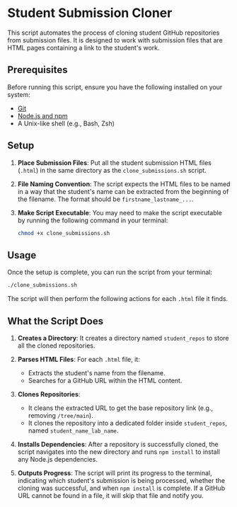 # Student Submission Cloner

This script automates the process of cloning student GitHub repositories from submission files. It is designed to work with submission files that are HTML pages containing a link to the student's work.

## Prerequisites

Before running this script, ensure you have the following installed on your system:

- [Git](https://git-scm.com/)
- [Node.js and npm](https://nodejs.org/)
- A Unix-like shell (e.g., Bash, Zsh)

## Setup

1.  **Place Submission Files**: Put all the student submission HTML files (`.html`) in the same directory as the `clone_submissions.sh` script.

2.  **File Naming Convention**: The script expects the HTML files to be named in a way that the student's name can be extracted from the beginning of the filename. The format should be `firstname_lastname_...`.

3.  **Make Script Executable**: You may need to make the script executable by running the following command in your terminal:
    ```bash
    chmod +x clone_submissions.sh
    ```

## Usage

Once the setup is complete, you can run the script from your terminal:

```bash
./clone_submissions.sh
```

The script will then perform the following actions for each `.html` file it finds.

## What the Script Does

1.  **Creates a Directory**: It creates a directory named `student_repos` to store all the cloned repositories.

2.  **Parses HTML Files**: For each `.html` file, it:

    - Extracts the student's name from the filename.
    - Searches for a GitHub URL within the HTML content.

3.  **Clones Repositories**:

    - It cleans the extracted URL to get the base repository link (e.g., removing `/tree/main`).
    - It clones the repository into a dedicated folder inside `student_repos`, named `student_name_lab_name`.

4.  **Installs Dependencies**: After a repository is successfully cloned, the script navigates into the new directory and runs `npm install` to install any Node.js dependencies.

5.  **Outputs Progress**: The script will print its progress to the terminal, indicating which student's submission is being processed, whether the cloning was successful, and when `npm install` is complete. If a GitHub URL cannot be found in a file, it will skip that file and notify you.
